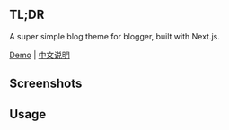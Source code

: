 ## TL;DR

A super simple blog theme for blogger, built with Next.js.

[Demo](https://demo.njxzc.top) | [中文说明](https://github.com/simple-is-awesome/simple/README.zh-CN.md)

## Screenshots


## Usage
